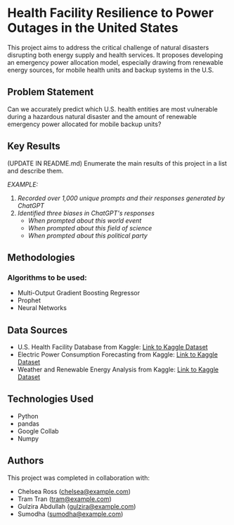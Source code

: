 # Health Facility Resilience to Power Outages in the United States

This project aims to address the critical challenge of natural disasters disrupting both energy supply and health services. It proposes developing an emergency power allocation model, especially drawing from renewable energy sources, for mobile health units and backup systems in the U.S. 


## Problem Statement <!--- do not change this line -->

Can we accurately predict which U.S. health entities are most vulnerable during a hazardous natural disaster and the amount of renewable emergency power allocated for mobile backup units?

## Key Results <!--- do not change this line -->

(UPDATE IN README.md)
Enumerate the main results of this project in a list and describe them.

*EXAMPLE:*
1. *Recorded over 1,000 unique prompts and their responses generated by ChatGPT*
2. *Identified three biases in ChatGPT's responses*
   - *When prompted about this world event*
   - *When prompted about this field of science*
   - *When prompted about this political party*


## Methodologies <!--- do not change this line -->

### Algorithms to be used:
- Multi-Output Gradient Boosting Regressor
- Prophet
- Neural Networks


## Data Sources <!--- do not change this line -->

- U.S. Health Facility Database from Kaggle: [Link to Kaggle Dataset](https://www.kaggle.com/datasets/carlosaguayo/usa-hospitals)
- Electric Power Consumption Forecasting from Kaggle: [Link to Kaggle Dataset](https://www.kaggle.com/code/nechbamohammed/electric-power-consumption-forecasting#notebook-container)
- Weather and Renewable Energy Analysis from Kaggle: [Link to Kaggle Dataset](https://www.kaggle.com/code/samanemami/weather-and-renewable-energy-analysis/input)


## Technologies Used <!--- do not change this line -->

- Python
- pandas
- Google Collab
- Numpy


## Authors <!--- do not change this line -->

This project was completed in collaboration with:
- Chelsea Ross ([chelsea@example.com](mailto:john.doe@example.com))
- Tram Tran ([tram@example.com](mailto:jane.smith@example.com))
- Gulzira Abdullah ([gulzira@example.com](mailto:jane.smith@example.com))
- Sumodha ([sumodha@example.com](mailto:jane.smith@example.com))
